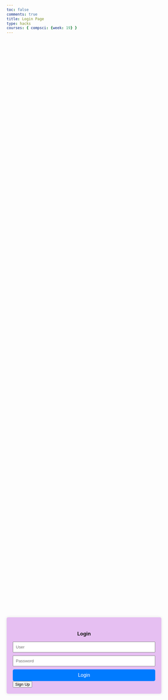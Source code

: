 ```yaml
---
toc: false
comments: true
title: Login Page
type: hacks
courses: { compsci: {week: 19} }
---
```


<head>
    <meta charset="UTF-8">
    <meta name="viewport" content="width=device-width, initial-scale=1.0">
    <title>Login Page</title>
    <style>
        /* Add your SCSS styles here */
        .CONTAINER {
            display: flex;
            justify-content: center;
            align-items: center;
            height: 100vh;
        }
        .CARD {
            background-color: #e6bff2;
            padding: 20px;
            border-radius: 5px;
            box-shadow: 0 0 10px rgba(0, 0, 0, 0.1);
        }
        h3 {
            text-align: center;
        }
        .input {
            width: 100%;
            margin-bottom: 10px;
            padding: 8px;
            box-sizing: border-box;
        }
        .signInButton {
            width: 100%;
            padding: 10px;
            background-color: #007bff;
            color: #fff;
            border: none;
            border-radius: 5px;
            cursor: pointer;
            font-size: 16px;
        }
        .signInButton:hover {
            background-color: #410b52;
        }
    </style>
</head>
<body>

<div class="CONTAINER">
    <!-- This is the card that holds the login fields and button -->
    <div class="CARD">
        <h3>Login</h3> <!-- The title of the form -->
        <!-- The input field for the email, with a placeholder for user guidance -->
        <input id="uid" class="input" placeholder="User">
        <!-- The input field for the password -->
        <input id="password" class="input" placeholder="Password">
        <!-- The login button with an onclick attribute that calls the login_user() function -->
        <button class="signInButton" onclick="login_user()">Login</button>
        <!-- The sign-up button with an onclick attribute that calls the sign_up_user() function -->
        <button class="signUpButton" onclick="sign_up_user()">Sign Up</button>
    </div>
    <script>
        function userDbRequest() {
        // prepare HTML result container for new output
        const resultContainer = document.getElementById("result");
        // set options for cross origin header request
        const options = {
          method: 'GET', // *GET, POST, PUT, DELETE, etc.
          mode: 'cors', // no-cors, *cors, same-origin
          cache: 'default', // *default, no-cache, reload, force-cache, only-if-cached
          credentials: 'include', // include, *same-origin, omit
          headers: {
            'Content-Type': 'application/json',
          },
        };
        fetch("http://localhost:8086/api/users/authenticate", options)
          .then(response => {
            if (response.status !== 200) {
                const errorMsg = 'Database response error: ' + response.status;
                console.log(errorMsg);
                const tr = document.createElement("tr");
                const td = document.createElement("td");
                td.innerHTML = errorMsg;
                tr.appendChild(td);
                resultContainer.appendChild(tr);
                return;
            }
            // valid response will contain json data
            response.json().then(data => {
                console.log(data);
                for (const row of data) {
                  // tr and td build out for each row
                  const tr = document.createElement("tr");
                  const name = document.createElement("td");
                  const id = document.createElement("td");
                  const age = document.createElement("td");
                  // data is specific to the API
                  name.innerHTML = row.name;
                  id.innerHTML = row.email;
                  age.innerHTML = row.age;
                  // this build td's into tr
                  tr.appendChild(name);
                  tr.appendChild(id);
                  tr.appendChild(age);
                  // add HTML to container
                  resultContainer.appendChild(tr);
                }
            })
        })
        // catch fetch errors (ie ACCESS to server blocked)
        .catch(err => {
          console.error(err);
          const tr = document.createElement("tr");
          const td = document.createElement("td");
          td.innerHTML = err + ": " + url;
          tr.appendChild(td);
          resultContainer.appendChild(tr);
        });
      }
      // This function is called when the user clicks the login button.
    function login_user() {
        // STEP ONE: PREPARE THE REQUEST
        // Create a Headers object to set the type of content we're sending, which is JSON.
        var myHeaders = new Headers();
        myHeaders.append("Content-Type", "application/json");
        // Collect user input from the login form fields for email and password.
        var raw = JSON.stringify({
            "uid": document.getElementById("uid").value,
            "password": document.getElementById("password").value
            // Uncomment the following lines for quick testing with pre-defined credentials.
            //"email": "test@gmail.com",
            //"password": "123Lebron!"
        });
        // Print the collected data to the console for debugging purposes.
        console.log(raw);
        // Set up the options for the fetch request, including method, headers, and body.
        var requestOptions = {
            method: 'POST', // The method is POST because we're sending data.
            headers: myHeaders, // Attach the headers, including our content type.
            credentials: 'include', // Include credentials in case of cookies, etc.
            body: raw, // Attach the user input data as the request body.
            redirect: 'follow' // Follow any redirects automatically.
        };
        // STEP TWO: MAKE THE REQUEST TO THE SERVER
        // Send the request to the backend to authenticate the user.
        fetch("http://localhost:8086/api/users/authenticate", requestOptions)
        .then(response => {
            // If the response is not OK, handle the different kinds of login errors.
            if (!response.ok) {
                const errorMsg = 'Login error: ' + response.status;
                console.log(errorMsg);
                // Switch statement to handle different HTTP status codes.
                switch (response.status) {
                    case 401:
                        // Status 401 means unauthorized, indicating wrong credentials.
                        alert("Incorrect username or password");
                        break;
                    case 403:
                        // Status 403 means forbidden, indicating lack of permission.
                        alert("Access forbidden. You do not have permission to access this resource.");
                        break;
                    case 404:
                        // Status 404 means not found, indicating the user doesn't exist.
                        alert("User not found. Please check your credentials.");
                        break;
                    // More cases can be added for other HTTP status codes as needed.
                    default:
                        // A default case to handle any other errors.
                        alert("Login failed. Please try again later.");
                }
                // Reject the promise if there is an error.
                return Promise.reject('Login failed');
            }
            // If the response is OK, convert it from JSON to a text format.
            return response.text()
        })
        .then(result => {
            // If the login is successful, print the result to the console.
            console.log(result);
            window.location.href = "{{site.baseurl}}/2024/02/26/redirectedpage.html";
        })
        .catch(error => {
            // If there is a problem during the fetch or during processing, log the error.
            console.error('Error during login:', error);
        });
    }
    // Sign Up Code
    function sign_up_user() {
        // STEP ONE: PREPARE THE REQUEST
        // Create a Headers object to set the type of content we're sending, which is JSON.
        var myHeaders = new Headers();
        myHeaders.append("Content-Type", "application/json");
        // Collect user input from the login form fields for email and password.
        var raw = JSON.stringify({
            "uid": document.getElementById("uid").value,
            "password": document.getElementById("password").value
            // Uncomment the following lines for quick testing with pre-defined credentials.
            //"email": "test@gmail.com",
            //"password": "123Lebron!"
        });
        // Print the collected data to the console for debugging purposes.
        console.log(raw);
        // Set up the options for the fetch request, including method, headers, and body.
        var requestOptions = {
            method: "POST",
            headers: myHeaders, // Attach the headers, including our content type.
            credentials: 'include', // Include credentials in case of cookies, etc.
            body: raw,
            redirect: 'follow' // Follow any redirects automatically.
        };
        // Collect user input
        // Posting in backend only works if user input is sent as query parameters
        fetch("http://localhost:8086/api/users/create", requestOptions)
        .then(response => {
            if (!response.ok) {
                return response.text().then(errorMsg => {
                    alert('Error: ' + errorMsg);
                });
            }
            // Success!!!
            alert("Signup Complete");
            // Redirect to Database location
            location.reload();
        })
        .catch(error => {
            alert('An unexpected error occurred: ' + error.message);
        });
    }
</script>

    
